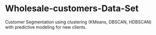 # Wholesale-customers-Data-Set
Customer Segmentation using clustering (KMeans, DBSCAN, HDBSCAN) with predictive modeling for new clients.
